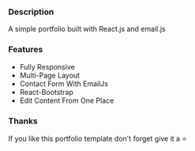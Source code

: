 ### Description

A simple portfolio  built with React.js and email.js


### Features

- Fully Responsive
- Multi-Page Layout
- Contact Form With EmailJs
- React-Bootstrap
- Edit Content From One Place



### Thanks

If you like this portfolio template don't forget give it a ⭐ 
